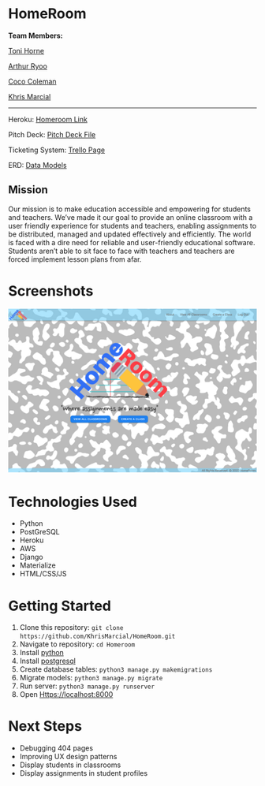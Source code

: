 # HomeRoom

**Team Members:** 

[Toni Horne](https://github.com/thegiftedgirl)

[Arthur Ryoo](https://github.com/arthur-ryoo)

[Coco Coleman](https://github.com/cococtrl)

[Khris Marcial](https://github.com/KhrisMarcial)

-----

Heroku: [Homeroom Link](https://homeroom-teamtack.herokuapp.com/ "Homeroom Heroku App")

Pitch Deck: [Pitch Deck File](https://docs.google.com/presentation/d/1vCLuQDobdzUi-pgQ3Ll7XlQeVSauXmBkEqCZutJIJAU/edit?ts=5e8d1689)

Ticketing System: [Trello Page](https://trello.com/b/MdOi7fYf/group-project)

ERD: [Data Models](https://www.lucidchart.com/invitations/accept/e4a5dc61-53b5-45bc-a81e-1e37f6d0c673)



## Mission

Our mission is to make education accessible and empowering for students and teachers.
We’ve made it our goal to  provide an online classroom with a user friendly experience for students and teachers, enabling assignments to be distributed, managed and updated effectively and  efficiently. 
The world is faced with a dire need for reliable and user-friendly educational software. Students aren’t able to sit face to face with teachers and teachers are forced implement lesson plans from afar. 


# Screenshots
![Homeroom](/main_app/static/images/Homeroom.png?raw=true "Homeroom homepage")

# Technologies Used

* Python
* PostGreSQL
* Heroku
* AWS
* Django
* Materialize
* HTML/CSS/JS

# Getting Started

1. Clone this repository: `git clone https://github.com/KhrisMarcial/HomeRoom.git`
2. Navigate to repository: `cd Homeroom`
3. Install [python](https://www.python.org/download/releases/3.0/ "python3")
4. Install [postgresql](https://www.postgresql.org/ "postgresql")
5. Create database tables: `python3 manage.py makemigrations`
6. Migrate models: `python3 manage.py migrate`
7. Run server: `python3 manage.py runserver`
8. Open [Https://localhost:8000](Https://localhost:8000 "Local Host 8000")

# Next Steps
* Debugging 404 pages
* Improving UX design patterns
* Display students in classrooms
* Display assignments in student profiles